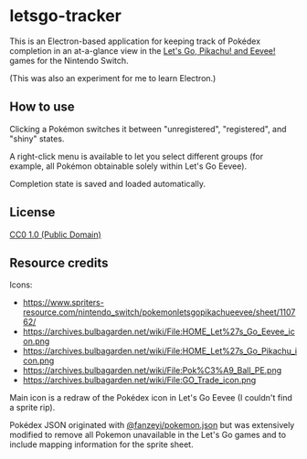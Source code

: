 # letsgo-tracker

This is an Electron-based application for keeping track of Pokédex completion in an at-a-glance
view in the [Let's Go, Pikachu! and Eevee!](https://bulbapedia.bulbagarden.net/wiki/Pok%C3%A9mon:_Let%27s_Go,_Pikachu!_and_Let%27s_Go,_Eevee!)
games for the Nintendo Switch.

(This was also an experiment for me to learn Electron.)

## How to use

Clicking a Pokémon switches it between "unregistered", "registered", and "shiny" states.

A right-click menu is available to let you select different groups (for example, all Pokémon
obtainable solely within Let's Go Eevee).

Completion state is saved and loaded automatically.

## License

[CC0 1.0 (Public Domain)](LICENSE.md)

## Resource credits

Icons:
- https://www.spriters-resource.com/nintendo_switch/pokemonletsgopikachueevee/sheet/110762/
- https://archives.bulbagarden.net/wiki/File:HOME_Let%27s_Go_Eevee_icon.png
- https://archives.bulbagarden.net/wiki/File:HOME_Let%27s_Go_Pikachu_icon.png
- https://archives.bulbagarden.net/wiki/File:Pok%C3%A9_Ball_PE.png
- https://archives.bulbagarden.net/wiki/File:GO_Trade_icon.png

Main icon is a redraw of the Pokédex icon in Let's Go Eevee (I couldn't find a sprite rip).

Pokédex JSON originated with [@fanzeyi/pokemon.json](https://github.com/fanzeyi/pokemon.json) 
but was extensively modified to remove all Pokemon unavailable in the Let's Go games and to
include mapping information for the sprite sheet.

